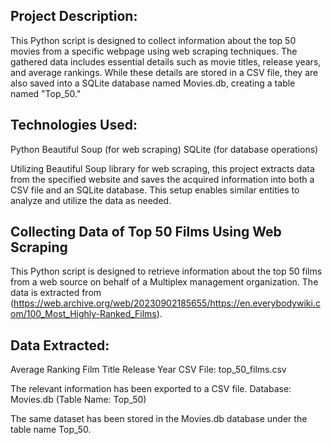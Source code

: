 ## Project Description:

This Python script is designed to collect information about the top 50 movies from a specific webpage using web scraping techniques. The gathered data includes essential details such as movie titles, release years, and average rankings. While these details are stored in a CSV file, they are also saved into a SQLite database named Movies.db, creating a table named "Top_50."

## Technologies Used:

Python
Beautiful Soup (for web scraping)
SQLite (for database operations)

Utilizing Beautiful Soup library for web scraping, this project extracts data from the specified website and saves the acquired information into both a CSV file and an SQLite database. This setup enables similar entities to analyze and utilize the data as needed.


## Collecting Data of Top 50 Films Using Web Scraping

This Python script is designed to retrieve information about the top 50 films from a web source on behalf of a Multiplex management organization. The data is extracted from (https://web.archive.org/web/20230902185655/https://en.everybodywiki.com/100_Most_Highly-Ranked_Films).

## Data Extracted:

Average Ranking
Film Title
Release Year
CSV File: top_50_films.csv

The relevant information has been exported to a CSV file.
Database: Movies.db (Table Name: Top_50)

The same dataset has been stored in the Movies.db database under the table name Top_50.
